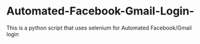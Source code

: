 # Automated-Facebook-Gmail-Login-
This is a python script that uses selenium for Automated Facebook/Gmail login
